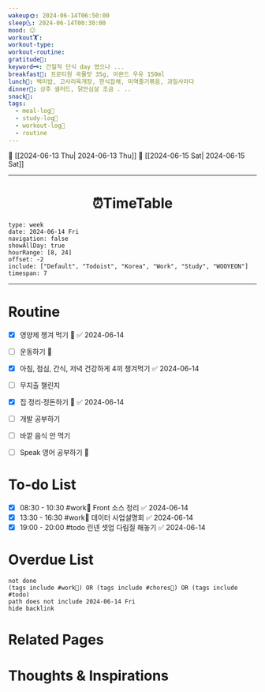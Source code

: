 ```yaml
---
wakeup🌞: 2024-06-14T06:50:00
sleep🌜: 2024-06-14T00:30:00
mood: 😐
workout🏋️: 
workout-type: 
workout-routine: 
gratitude🙏: 
keyword🗝️: 간헐적 단식 day 였으나 ...
breakfast🍳: 프로티원 곡물맛 35g, 아몬드 우유 150ml
lunch🍚: 백미밥, 고사리육개장, 한식잡채, 미역줄기볶음, 과일사라다
dinner🥗: 상추 샐러드, 닭안심살 조금 . ..
snack🍬: 
tags:
  - meal-log📝
  - study-log📓
  - workout-log💪
  - routine
---
```


🔺 [[2024-06-13 Thu| 2024-06-13 Thu]]
🔻 [[2024-06-15 Sat| 2024-06-15 Sat]]
___
<h1> <center>⏰TimeTable </center> </h1>

```gEvent
type: week
date: 2024-06-14 Fri
navigation: false
showAllDay: true
hourRange: [8, 24]
offset: -2
include: ["Default", "Todoist", "Korea", "Work", "Study", "WOOYEON"]
timespan: 7
```

--- 


# Routine 

- [x] 영양제 챙겨 먹기 🔼 ✅ 2024-06-14
- [ ] 운동하기 🔼
- [x] 아침, 점심, 간식, 저녁 건강하게 4끼 챙겨먹기 ✅ 2024-06-14
- [ ] 무지출 챌린지 
- [x] 집 정리·정돈하기 🔼 ✅ 2024-06-14
- [ ] 개발 공부하기
- [ ] 바깥 음식 안 먹기 
- [ ] Speak 영어 공부하기 🔼 


# To-do List

- [x] 08:30 - 10:30 #work💼 Front 소스 정리 ✅ 2024-06-14
- [x] 13:30 - 16:30 #work💼 데이터 사업설명회 ✅ 2024-06-14
- [x] 19:00 - 20:00 #todo 린넨 셋업 다림질 해놓기 ✅ 2024-06-14

# Overdue List
```tasks
not done
(tags include #work💼) OR (tags include #chores🧺) OR (tags include #todo)
path does not include 2024-06-14 Fri
hide backlink
```

# Related Pages



# Thoughts & Inspirations

